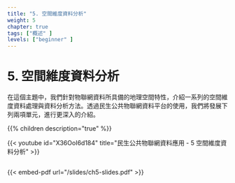 ```yaml
---
title: "5. 空間維度資料分析"
weight: 5
chapter: true
tags: ["概述" ]
levels: ["beginner" ]
---
```


# 5. 空間維度資料分析

在這個主題中，我們針對物聯網資料所具備的地理空間特性，介紹一系列的空間維度資料處理與資料分析方法。透過民生公共物聯網資料平台的使用，我們將發展下列兩項單元，進行更深入的介紹。


{{% children description="true" %}}


  {{< youtube id="X36OoI6d184" title="民生公共物聯網資料應用 - 5 空間維度資料分析" >}}

##

{{< embed-pdf url="/slides/ch5-slides.pdf" >}}
